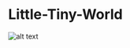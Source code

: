 # Little-Tiny-World

![alt text](https://github.com/[username]/[reponame]/blob/[branch]/image.jpg?raw=true)
